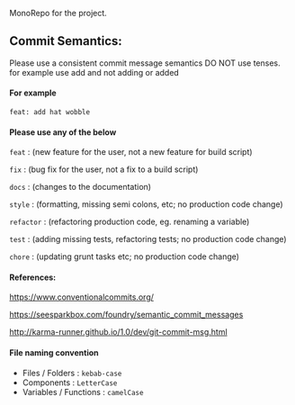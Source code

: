 MonoRepo for the project.

## Commit Semantics:

Please use a consistent commit message semantics
DO NOT use tenses. for example use add and not adding or added

#### For example

`feat: add hat wobble`

#### Please use any of the below

`feat` : (new feature for the user, not a new feature for build script)

`fix` : (bug fix for the user, not a fix to a build script)

`docs` : (changes to the documentation)

`style` : (formatting, missing semi colons, etc; no production code change)

`refactor` : (refactoring production code, eg. renaming a variable)

`test` : (adding missing tests, refactoring tests; no production code change)

`chore` : (updating grunt tasks etc; no production code change)

#### References:

https://www.conventionalcommits.org/

https://seesparkbox.com/foundry/semantic_commit_messages

http://karma-runner.github.io/1.0/dev/git-commit-msg.html

#### File naming convention

- Files / Folders : `kebab-case`
- Components : `LetterCase`
- Variables / Functions : `camelCase`
